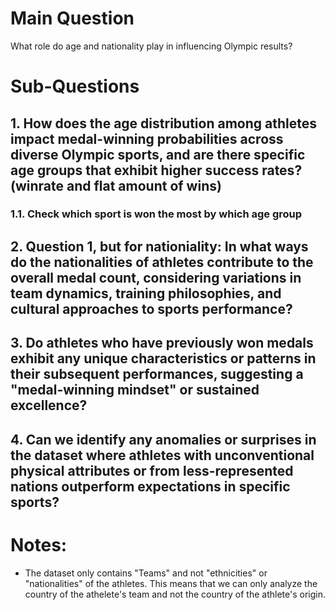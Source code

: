 
# Main Question
What role do age and nationality play in influencing Olympic results?

# Sub-Questions

## 1. How does the age distribution among athletes impact medal-winning probabilities across diverse Olympic sports, and are there specific age groups that exhibit higher success rates?(winrate and flat amount of wins)

### 1.1. Check which sport is won the most by which age group


## 2. Question 1, but for nationiality: In what ways do the nationalities of athletes contribute to the overall medal count, considering variations in team dynamics, training philosophies, and cultural approaches to sports performance?

## 3. Do athletes who have previously won medals exhibit any unique characteristics or patterns in their subsequent performances, suggesting a "medal-winning mindset" or sustained excellence?

## 4. Can we identify any anomalies or surprises in the dataset where athletes with unconventional physical attributes or from less-represented nations outperform expectations in specific sports?


# Notes:
- The dataset only contains "Teams" and not "ethnicities" or "nationalities" of the athletes. This means that we can only analyze the country of the athelete's team and not the country of the athlete's origin.